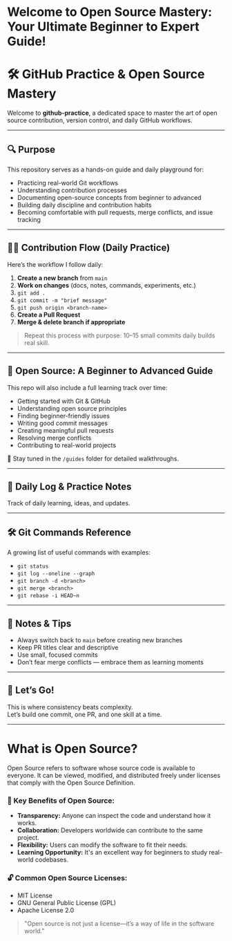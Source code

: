 # Welcome to Open Source Mastery: Your Ultimate Beginner to Expert Guide!

# 🛠️ GitHub Practice & Open Source Mastery

Welcome to **github-practice**, a dedicated space to master the art of open source contribution, version control, and daily GitHub workflows.

---

## 🔍 Purpose

This repository serves as a hands-on guide and daily playground for:
- Practicing real-world Git workflows
- Understanding contribution processes
- Documenting open-source concepts from beginner to advanced
- Building daily discipline and contribution habits
- Becoming comfortable with pull requests, merge conflicts, and issue tracking

---

## 🧑‍💻 Contribution Flow (Daily Practice)

Here’s the workflow I follow daily:

1. **Create a new branch** from `main`  
2. **Work on changes** (docs, notes, commands, experiments, etc.)
3. `git add .`  
4. `git commit -m "brief message"`  
5. `git push origin <branch-name>`  
6. **Create a Pull Request**  
7. **Merge & delete branch if appropriate**

> Repeat this process with purpose: 10–15 small commits daily builds real skill.

---

## 📘 Open Source: A Beginner to Advanced Guide

This repo will also include a full learning track over time:
- Getting started with Git & GitHub
- Understanding open source principles
- Finding beginner-friendly issues
- Writing good commit messages
- Creating meaningful pull requests
- Resolving merge conflicts
- Contributing to real-world projects

📂 Stay tuned in the `/guides` folder for detailed walkthroughs.

---

## 📅 Daily Log & Practice Notes

Track of daily learning, ideas, and updates.


---

## 🛠️ Git Commands Reference

A growing list of useful commands with examples:
- `git status`
- `git log --oneline --graph`
- `git branch -d <branch>`
- `git merge <branch>`
- `git rebase -i HEAD~n`

---

## 🧠 Notes & Tips

- Always switch back to `main` before creating new branches
- Keep PR titles clear and descriptive
- Use small, focused commits
- Don’t fear merge conflicts — embrace them as learning moments

---

## 🚀 Let’s Go!

This is where consistency beats complexity.  
Let’s build one commit, one PR, and one skill at a time.  

---
# What is Open Source?

Open Source refers to software whose source code is available to everyone. It can be viewed, modified, and distributed freely under licenses that comply with the Open Source Definition.

### 🌟 Key Benefits of Open Source:
- **Transparency:** Anyone can inspect the code and understand how it works.
- **Collaboration:** Developers worldwide can contribute to the same project.
- **Flexibility:** Users can modify the software to fit their needs.
- **Learning Opportunity:** It's an excellent way for beginners to study real-world codebases.

### 🔓 Common Open Source Licenses:
- MIT License
- GNU General Public License (GPL)
- Apache License 2.0

> "Open source is not just a license—it’s a way of life in the software world."

